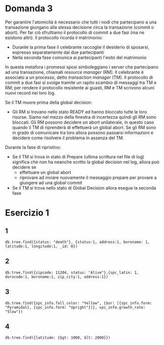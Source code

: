 # Domanda 3

Per garantire l'atomicità è necessario che tutti i nodi che partecipano a una transazione giungano alla stessa decisione circa la transazione (commit o abort). Per far ciò sfruttiamo il protocollo di commit a due fasi (ma ne esistono altri). Il protocollo ricorda il matrimonio:

- Durante la prima fase il celebrante raccoglie il desiderio di sposarsi, espresso separatamente dai due partecipanti
- Nella seconda fase comunica ai partecipanti l'esito del matrimonio

In questa metafora i promessi sposi simboleggiano i server che partecipano ad una transazione, chiamati _resource manager_ (RM).
Il celebrante è associato a un processo, detto _transaction manager_ (TM).
Il protocollo di commit a due fasi si svolge tramite un rapito scambio di messaggi tra TM e RM; per rendere il protocollo resistente ai guasti, RM e TM scrivono alcuni nuovi record nei loro log.

Se il TM muore prima della global decision:

- Gli RM si trovano nello stato READY ed hanno bloccato tutte le loro risorse. Siamo nel mezzo della finestra di incertezza quindi gli RM sono bloccati. Gli RM possono decidere un abort unilaterale, in questo caso quando il TM di riprenderà di effettuerà un global abort. Se gli RM sono in grado di comunicare tra loro allora possono passarsi informazioni e decidere come risolvere il problema in assenza del TM.

Durante la fase di ripristino:

- Se il TM si trova in stato di Prepare (ultima scrittura nel file di log) significa che non ha neanche scritto la global decision nel log, allora può decidere se
  - effettuare un global abort
  - riprovare ad inviare nuovamente il messaggio prepare per provare a giungere ad una global commit
- Se il TM si trova nello stato di Global Decision allora esegue la seconda fase

# Esercizio 1

## 1

```
db.tree.find({status: "death"}, {status:1, address:1, boroname: 1, latitude:1, longitude:1, _id: 0})
```

## 2

```
db.tree.find({zipcode: 11204, status: "Alive"},{spc_latin: 1, dorocode:1, boroname:1, zip_city:1, address:1})
```

## 3

```
db.tree.find({spc_info.fall_color: "Yellow", {$or: [{spc_info.form: "Pyramidal}, {spc_info.form: "Upright"}]}, spc_info.growth_rate: "Slow"})
```

## 4

```
db.tree.find({latitude: {$gt: 1000, $lt: 2000}})
```

